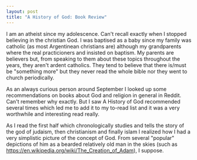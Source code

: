 ```yaml
---
layout: post
title: "A History of God: Book Review"
---
```


I am an atheist since my adolescence. Can't recall exactly when I stopped believing in the christian God. I was baptised as a baby since my family was catholic (as most Argentinean christians are) although my grandparents where the real practicioners and insisted on baptism. My parents are believers but, from speaking to them about these topics throughout the years, they aren't ardent catholics. They tend to believe that there is/must be "something more" but they never read the whole bible nor they went to church periodically.

As an always curious person around September I looked up some recommendations on books about God and religion in general in Reddit. Can't remember why exactly. But I saw A History of God recommended several times which led me to add it to my to-read list and it was a very worthwhile and interesting read really.

As I read the first half which chronologically studies and tells the story of the god of judaism, then christianism and finally islam I realized how I had a very simplistic picture of the concept of God. From several "popular" depictions of him as a bearded relatively old man in the skies (such as https://en.wikipedia.org/wiki/The_Creation_of_Adam), I suppose.